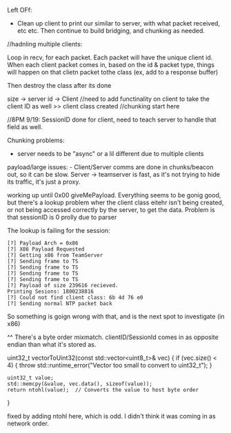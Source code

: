 

Left OFf:
 - Clean up client to print our similar to server, with what packet received, etc etc. Then continue to build bridging, and
 chunking as needed.


//hadnling multiple clients:

Loop in recv, for each packet. Each packet will have the unique client id. When each client
packet comes in, based on the id & packet type, things will happen on that clietn packet tothe class
(ex, add to a response buffer)

Then destroy the class after its done


size -> server
id   -> Client //need to add functinality on client to take the client ID as well
    >> client class created
//chunking start here


//8PM 9/19: SessionID done for client, need to teach server to handle that field as well.

Chunking problems: 
 - server needs to be "async" or a lil different due to multiple clients

 payload/large issues:
    - Client/Server comms are done in chunks/beacon out, so it can be slow. Server -> teamserver is fast, as it's not trying to hide its traffic, it's just a proxy. 


<!-- actually, why don't I just try the real proxy method, by proxying everything out. Makes it easier.
Every message is a size, forTeamServer, or FromTeamServer, no givemepayload. Can still keep sessid, OR go to a threading style model
for each chunk.

client -> server (server strips NTP bs, just gets data) -> TS -> server (server adds NTP bs) -> client


Left off by getting payload from server. Fill in for x64 as well, then work on chunking/the 0x00 setup to make sure it works -->

working up until 0x00 giveMePayload. Everything seems to be gonig good, but there's a lookup problem wher the client class eitehr isn't being created, or not being accessed correctly by the server, to get the data. Problem is that sessionID is 0 prolly due to parser


The lookup is failing for the session: 

```
[?] Payload Arch = 0x86
[?] X86 Payload Requested
[?] Getting x86 from TeamServer
[?] Sending frame to TS
[?] Sending frame to TS
[?] Sending frame to TS
[?] Sending frame to TS
[?] Payload of size 239616 recieved.
Printing Sesions: 1800238816
[?] Could not find client class: 6b 4d 76 e0
[?] Sending normal NTP packet back
```
So something is goign wrong with that, and is the next spot to investigate (in x86)

^^ There's a byte order mixmatch. clientID/SessionId comes in as opposite endian than what it's stored as.

uint32_t vectorToUint32(const std::vector<uint8_t>& vec) {
    if (vec.size() < 4) {
        throw std::runtime_error("Vector too small to convert to uint32_t");
    }

    uint32_t value;
    std::memcpy(&value, vec.data(), sizeof(value));
    return ntohl(value);  // Converts the value to host byte order
}


fixed by adding ntohl here, which is odd. I didn't think it was coming in as network order.
